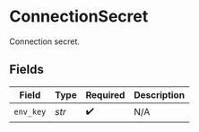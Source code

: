 # ConnectionSecret

Connection secret.


## Fields

| Field              | Type               | Required           | Description        |
| ------------------ | ------------------ | ------------------ | ------------------ |
| `env_key`          | *str*              | :heavy_check_mark: | N/A                |